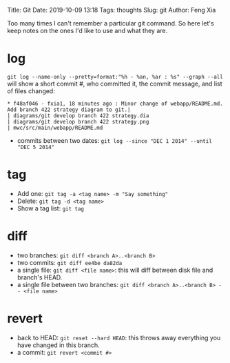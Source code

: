 Title: Git
Date: 2019-10-09 13:18
Tags: thoughts
Slug: git
Author: Feng Xia

Too many times I can't remember a particular git command. So here
let's keep notes on the ones I'd like to use and what they are.

# log

`git log --name-only --pretty=format:"%h - %an, %ar : %s" --graph
--all` will show a short commit #, who committed it, the commit
message, and list of files changed:

```shell
* f48af046 - fxia1, 18 minutes ago : Minor change of webapp/README.md. Add branch 422 strategy diagram to git.| 
| diagrams/git develop branch 422 strategy.dia
| diagrams/git develop branch 422 strategy.png
| mwc/src/main/webapp/README.md
```

- commits between two dates: `git log --since "DEC 1 2014" --until "DEC 5 2014"`

# tag

- Add one: `git tag -a <tag name> -m "Say something"`
- Delete: `git tag -d <tag name>`
- Show a tag list: `git tag`

# diff

- two branches: `git diff <branch A>..<branch B>`
- two commits: `git diff ee4be da82da`
- a single file: `git diff <file name>`: this will diff between disk
  file and branch's HEAD.
- a single file between two branches: `git diff <branch A>..<branch B>
  -- <file name>`
  
# revert

- back to HEAD: `git reset --hard HEAD`: this throws away everything
  you have changed in this branch.
- a commit: `git revert <commit #>`


